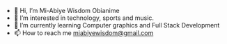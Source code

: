 - 👋 Hi, I’m Mi-Abiye Wisdom Obianime
- 👀 I’m interested in technology, sports and music.
- 🌱 I’m currently learning Computer graphics and Full Stack Development
- 📫 How to reach me miabiyewisdom@gmail.com

<!---
wisdom882/wisdom882 is a ✨ special ✨ repository because its `README.md` (this file) appears on your GitHub profile.
You can click the Preview link to take a look at your changes.
--->
